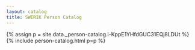 ```yaml
---
layout: catalog
title: SWERIK Person Catalog
---
```

{% assign p = site.data._person-catalog.i-KppE1YHfdGUC31EQj8LDUt %}
{% include person-catalog.html p=p %}

